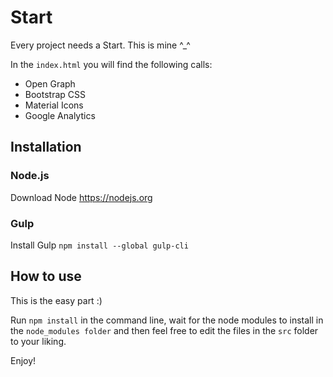 # Start
Every project needs a Start. This is mine ^_^

In the `index.html` you will find the following calls:

* Open Graph
* Bootstrap CSS
* Material Icons
* Google Analytics

## Installation

### Node.js

Download Node https://nodejs.org

### Gulp

Install Gulp `npm install --global gulp-cli`

## How to use

This is the easy part :)

Run `npm install` in the command line, wait for the node modules to install in the `node_modules folder` and then feel free to edit the files in the `src` folder to your liking.

Enjoy!